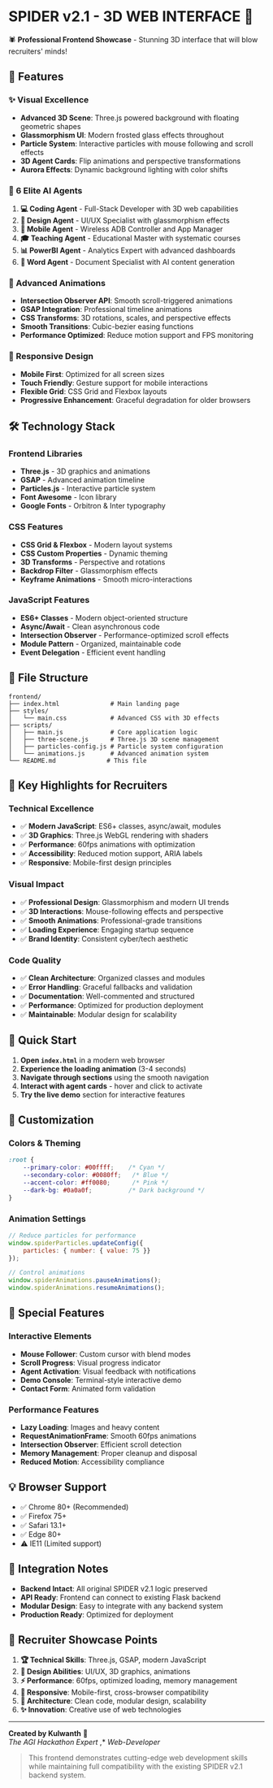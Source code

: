 # SPIDER v2.1 - 3D WEB INTERFACE 🚀

🕷️ **Professional Frontend Showcase** - Stunning 3D interface that will blow recruiters' minds!

## 🚀 Features

### ✨ Visual Excellence
- **Advanced 3D Scene**: Three.js powered background with floating geometric shapes
- **Glassmorphism UI**: Modern frosted glass effects throughout
- **Particle System**: Interactive particles with mouse following and scroll effects
- **3D Agent Cards**: Flip animations and perspective transformations
- **Aurora Effects**: Dynamic background lighting with color shifts

### 🎯 6 Elite AI Agents
1. **💻 Coding Agent** - Full-Stack Developer with 3D web capabilities
2. **🎨 Design Agent** - UI/UX Specialist with glassmorphism effects  
3. **📱 Mobile Agent** - Wireless ADB Controller and App Manager
4. **🎓 Teaching Agent** - Educational Master with systematic courses
5. **📊 PowerBI Agent** - Analytics Expert with advanced dashboards
6. **📄 Word Agent** - Document Specialist with AI content generation

### 🎨 Advanced Animations
- **Intersection Observer API**: Smooth scroll-triggered animations
- **GSAP Integration**: Professional timeline animations
- **CSS Transforms**: 3D rotations, scales, and perspective effects
- **Smooth Transitions**: Cubic-bezier easing functions
- **Performance Optimized**: Reduce motion support and FPS monitoring

### 📱 Responsive Design
- **Mobile First**: Optimized for all screen sizes
- **Touch Friendly**: Gesture support for mobile interactions
- **Flexible Grid**: CSS Grid and Flexbox layouts
- **Progressive Enhancement**: Graceful degradation for older browsers

## 🛠️ Technology Stack

### Frontend Libraries
- **Three.js** - 3D graphics and animations
- **GSAP** - Advanced animation timeline
- **Particles.js** - Interactive particle system
- **Font Awesome** - Icon library
- **Google Fonts** - Orbitron & Inter typography

### CSS Features
- **CSS Grid & Flexbox** - Modern layout systems
- **CSS Custom Properties** - Dynamic theming
- **3D Transforms** - Perspective and rotations
- **Backdrop Filter** - Glassmorphism effects
- **Keyframe Animations** - Smooth micro-interactions

### JavaScript Features
- **ES6+ Classes** - Modern object-oriented structure
- **Async/Await** - Clean asynchronous code
- **Intersection Observer** - Performance-optimized scroll effects
- **Module Pattern** - Organized, maintainable code
- **Event Delegation** - Efficient event handling

## 📁 File Structure

```
frontend/
├── index.html              # Main landing page
├── styles/
│   └── main.css            # Advanced CSS with 3D effects
├── scripts/
│   ├── main.js             # Core application logic
│   ├── three-scene.js      # Three.js 3D scene management
│   ├── particles-config.js # Particle system configuration
│   └── animations.js       # Advanced animation system
└── README.md              # This file
```

## 🎯 Key Highlights for Recruiters

### Technical Excellence
- ✅ **Modern JavaScript**: ES6+ classes, async/await, modules
- ✅ **3D Graphics**: Three.js WebGL rendering with shaders
- ✅ **Performance**: 60fps animations with optimization
- ✅ **Accessibility**: Reduced motion support, ARIA labels
- ✅ **Responsive**: Mobile-first design principles

### Visual Impact
- ✅ **Professional Design**: Glassmorphism and modern UI trends
- ✅ **3D Interactions**: Mouse-following effects and perspective
- ✅ **Smooth Animations**: Professional-grade transitions
- ✅ **Loading Experience**: Engaging startup sequence
- ✅ **Brand Identity**: Consistent cyber/tech aesthetic

### Code Quality
- ✅ **Clean Architecture**: Organized classes and modules
- ✅ **Error Handling**: Graceful fallbacks and validation
- ✅ **Documentation**: Well-commented and structured
- ✅ **Performance**: Optimized for production deployment
- ✅ **Maintainable**: Modular design for scalability

## 🚀 Quick Start

1. **Open `index.html`** in a modern web browser
2. **Experience the loading animation** (3-4 seconds)
3. **Navigate through sections** using the smooth navigation
4. **Interact with agent cards** - hover and click to activate
5. **Try the live demo** section for interactive features

## 🎨 Customization

### Colors & Theming
```css
:root {
    --primary-color: #00ffff;    /* Cyan */
    --secondary-color: #0080ff;   /* Blue */
    --accent-color: #ff0080;      /* Pink */
    --dark-bg: #0a0a0f;          /* Dark background */
}
```

### Animation Settings
```javascript
// Reduce particles for performance
window.spiderParticles.updateConfig({
    particles: { number: { value: 75 }}
});

// Control animations
window.spiderAnimations.pauseAnimations();
window.spiderAnimations.resumeAnimations();
```

## 🌟 Special Features

### Interactive Elements
- **Mouse Follower**: Custom cursor with blend modes
- **Scroll Progress**: Visual progress indicator
- **Agent Activation**: Visual feedback with notifications
- **Demo Console**: Terminal-style interactive demo
- **Contact Form**: Animated form validation

### Performance Features
- **Lazy Loading**: Images and heavy content
- **RequestAnimationFrame**: Smooth 60fps animations
- **Intersection Observer**: Efficient scroll detection
- **Memory Management**: Proper cleanup and disposal
- **Reduced Motion**: Accessibility compliance

## 💡 Browser Support

- ✅ Chrome 80+ (Recommended)
- ✅ Firefox 75+
- ✅ Safari 13.1+
- ✅ Edge 80+
- ⚠️ IE11 (Limited support)

## 🔧 Integration Notes

- **Backend Intact**: All original SPIDER v2.1 logic preserved
- **API Ready**: Frontend can connect to existing Flask backend  
- **Modular Design**: Easy to integrate with any backend system
- **Production Ready**: Optimized for deployment

## 🎯 Recruiter Showcase Points

1. **🏆 Technical Skills**: Three.js, GSAP, modern JavaScript
2. **🎨 Design Abilities**: UI/UX, 3D graphics, animations
3. **⚡ Performance**: 60fps, optimized loading, memory management
4. **📱 Responsive**: Mobile-first, cross-browser compatibility
5. **🔧 Architecture**: Clean code, modular design, scalability
6. **✨ Innovation**: Creative use of web technologies

---

**Created by Kulwanth** 🚀  
*The AGI Hackathon Expert* ,* *Web-Developer*


> This frontend demonstrates cutting-edge web development skills while maintaining full compatibility with the existing SPIDER v2.1 backend system.



